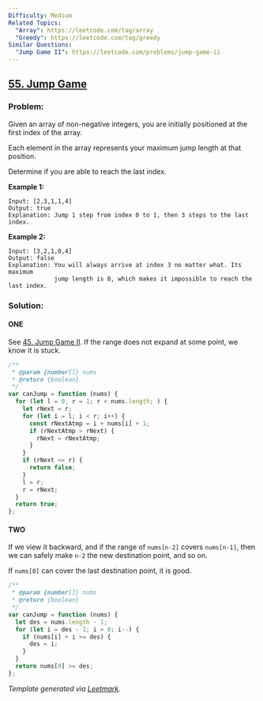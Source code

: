 ```yaml
---
Difficulty: Medium
Related Topics:
  "Array": https://leetcode.com/tag/array
  "Greedy": https://leetcode.com/tag/greedy
Similar Questions:
  "Jump Game II": https://leetcode.com/problems/jump-game-ii
---
```


## [55. Jump Game](https://leetcode.com/problems/jump-game/description/)

### Problem:

Given an array of non-negative integers, you are initially positioned at the first index of the array.

Each element in the array represents your maximum jump length at that position.

Determine if you are able to reach the last index.

**Example 1:**

```
Input: [2,3,1,1,4]
Output: true
Explanation: Jump 1 step from index 0 to 1, then 3 steps to the last index.
```

**Example 2:**

```
Input: [3,2,1,0,4]
Output: false
Explanation: You will always arrive at index 3 no matter what. Its maximum
             jump length is 0, which makes it impossible to reach the last index.
```

### Solution:

#### ONE

See [45. Jump Game II](./045.%20Jump%20Game%20II.md). If the range does not expand at some point, we know it is stuck.

```javascript
/**
 * @param {number[]} nums
 * @return {boolean}
 */
var canJump = function (nums) {
  for (let l = 0, r = 1; r < nums.length; ) {
    let rNext = r;
    for (let i = l; i < r; i++) {
      const rNextAtmp = i + nums[i] + 1;
      if (rNextAtmp > rNext) {
        rNext = rNextAtmp;
      }
    }
    if (rNext <= r) {
      return false;
    }
    l = r;
    r = rNext;
  }
  return true;
};
```

#### TWO

If we view it backward, and if the range of `nums[n-2]` covers `nums[n-1]`, then we can safely make `n-2` the new destination point, and so on.

If `nums[0]` can cover the last destination point, it is good.

```javascript
/**
 * @param {number[]} nums
 * @return {boolean}
 */
var canJump = function (nums) {
  let des = nums.length - 1;
  for (let i = des - 1; i > 0; i--) {
    if (nums[i] + i >= des) {
      des = i;
    }
  }
  return nums[0] >= des;
};
```

_Template generated via [Leetmark](https://github.com/crimx/crx-leetmark)._

